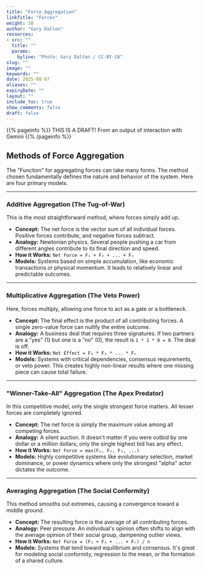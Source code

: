 ```yaml
---
title: "Force Aggregation"
linkTitle: "Forces"
weight: 30
author: "Gary Dalton"
resources:
- src: ""
  title: ""
  params:
    byline: "Photo: Gary Dalton / CC-BY-CA"
slug: ""
image: ""
keywords: ""
date: 2025-08-07
aliases: ""
expiryDate: ""
layout: ""
include_toc: true
show_comments: false
draft: false
---
```


{{% pageinfo %}}
THIS IS A DRAFT! From an output of interaction with Gemini
{{% /pageinfo %}}

## Methods of Force Aggregation

The "Function" for aggregating forces can take many forms. The method chosen fundamentally defines the nature and behavior of the system. Here are four primary models.

---

### Additive Aggregation (The Tug-of-War)

This is the most straightforward method, where forces simply add up.

* **Concept:** The net force is the vector sum of all individual forces. Positive forces contribute, and negative forces subtract.
* **Analogy:** Newtonian physics. Several people pushing a car from different angles contribute to its final direction and speed.
* **How it Works:** `Net Force = F₁ + F₂ + ... + Fₙ`
* **Models:** Systems based on simple accumulation, like economic transactions or physical momentum. It leads to relatively linear and predictable outcomes.

---

### Multiplicative Aggregation (The Veto Power)

Here, forces multiply, allowing one force to act as a gate or a bottleneck.

* **Concept:** The final effect is the product of all contributing forces. A single zero-value force can nullify the entire outcome.
* **Analogy:** A business deal that requires three signatures. If two partners are a "yes" (1) but one is a "no" (0), the result is `1 * 1 * 0 = 0`. The deal is off.
* **How it Works:** `Net Effect = F₁ * F₂ * ... * Fₙ`
* **Models:** Systems with critical dependencies, consensus requirements, or veto power. This creates highly non-linear results where one missing piece can cause total failure.

---

### "Winner-Take-All" Aggregation (The Apex Predator)

In this competitive model, only the single strongest force matters. All lesser forces are completely ignored.

* **Concept:** The net force is simply the maximum value among all competing forces.
* **Analogy:** A silent auction. It doesn't matter if you were outbid by one dollar or a million dollars; only the single highest bid has any effect.
* **How it Works:** `Net Force = max(F₁, F₂, F₃, ...)`
* **Models:** Highly competitive systems like evolutionary selection, market dominance, or power dynamics where only the strongest "alpha" actor dictates the outcome.

---

### Averaging Aggregation (The Social Conformity)

This method smooths out extremes, causing a convergence toward a middle ground.

* **Concept:** The resulting force is the average of all contributing forces.
* **Analogy:** Peer pressure. An individual's opinion often shifts to align with the average opinion of their social group, dampening outlier views.
* **How it Works:** `Net Force = (F₁ + F₂ + ... + Fₙ) / n`
* **Models:** Systems that tend toward equilibrium and consensus. It's great for modeling social conformity, regression to the mean, or the formation of a shared culture.